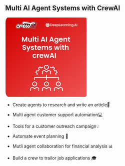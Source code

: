 ## Multi AI Agent Systems with CrewAI 
![logo1](https://github.com/micag2025/DeepLearningAI-CrewAI/blob/main/image1_community.deeplearning.ai.jpeg) 

- Create agents to research and write an article🔮

- Multi agent customer support automation💻

- Tools for a customer outreach campaign💡

- Automate event planning 🎉 

- Mutli agent collaboration for financial analysis 📊 

- Build a crew to trailor job applications 🎓



